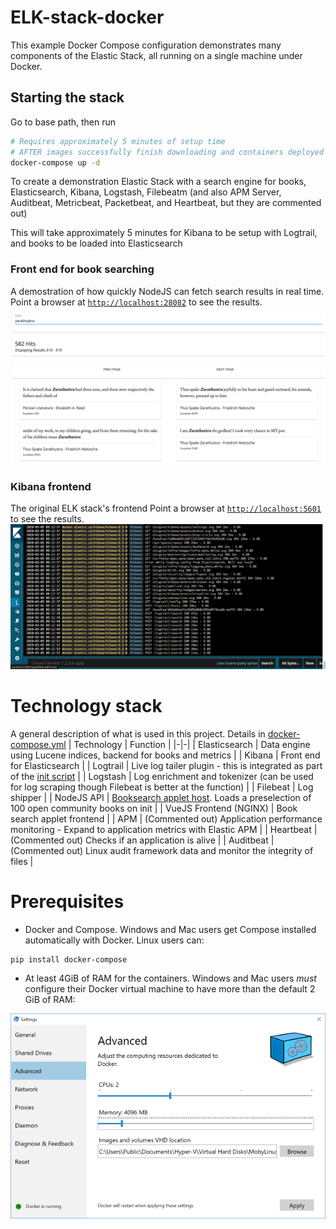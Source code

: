 # ELK-stack-docker
This example Docker Compose configuration demonstrates many components of the
Elastic Stack, all running on a single machine under Docker.

## Starting the stack
Go to base path, then run
```bash
# Requires approximately 5 minutes of setup time 
# AFTER images successfully finish downloading and containers deployed
docker-compose up -d
```
To create a demonstration Elastic Stack with a search engine for books,
Elasticsearch, Kibana, Logstash, Filebeatm (and also APM Server, Auditbeat, Metricbeat,
Packetbeat, and Heartbeat, but they are commented out)

This will take approximately 5 minutes for Kibana to be setup with Logtrail,
and books to be loaded into Elasticsearch

### Front end for book searching
A demostration of how quickly NodeJS can fetch search results in real time.
Point a browser at [`http://localhost:28082`](http://localhost:28082) to see the results.
![NodeJS frontend to see the capabilities of Elasticsearch](screenshots/nodejsfrontend.png)

### Kibana frontend
The original ELK stack's frontend
Point a browser at [`http://localhost:5601`](http://localhost:5601) to see the results.
![Kibana frontend for Elasticsearch](screenshots/kibana-logtrail.png)


# Technology stack
A general description of what is used in this project. Details in [docker-compose.yml](docker-compose.yml)
| Technology | Function |
|-|-|
| Elasticsearch | Data engine using Lucene indices, backend for books and metrics |
| Kibana | Front end for Elasticsearch |
| Logtrail | Live log tailer plugin - this is integrated as part of the [init script](scripts/setup-kibana-logtrail.sh) |
| Logstash | Log enrichment and tokenizer (can be used for log scraping though Filebeat is better at the function) |
| Filebeat | Log shipper |
| NodeJS API | [Booksearch applet host](Dockerfile). Loads a preselection of 100 open community books on init |
| VueJS Frontend (NGINX) | Book search applet frontend |
| APM | (Commented out) Application performance monitoring - Expand to application metrics with Elastic APM |
| Heartbeat | (Commented out) Checks if an application is alive |
| Auditbeat | (Commented out) Linux audit framework data and monitor the integrity of files |

# Prerequisites
- Docker and Compose. Windows and Mac users get Compose installed automatically
with Docker. Linux users can:
```
pip install docker-compose
```

- At least 4GiB of RAM for the containers. Windows and Mac users _must_
configure their Docker virtual machine to have more than the default 2 GiB of
RAM:

![Docker VM memory settings](screenshots/docker-vm-memory-settings.png)
